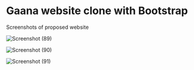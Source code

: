 # Gaana website clone with Bootstrap

Screenshots of proposed website

![Screenshot (89)](https://github.com/ChristelPeerisR/Ganna/assets/83603996/afe5398b-c025-4720-8433-3718f6b669e3)

![Screenshot (90)](https://github.com/ChristelPeerisR/Ganna/assets/83603996/a93e5d8b-b917-4451-b056-43263c9a0b25)

![Screenshot (91)](https://github.com/ChristelPeerisR/Ganna/assets/83603996/7874f780-ffa6-4f14-8a2d-9204f5ca16e0)

